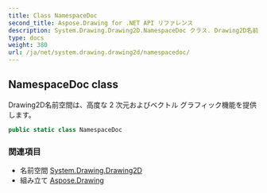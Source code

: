 ```yaml
---
title: Class NamespaceDoc
second_title: Aspose.Drawing for .NET API リファレンス
description: System.Drawing.Drawing2D.NamespaceDoc クラス. Drawing2D名前空間は高度な 2 次元およびベクトル グラフィック機能を提供します
type: docs
weight: 380
url: /ja/net/system.drawing.drawing2d/namespacedoc/
---
```

## NamespaceDoc class

Drawing2D名前空間は、高度な 2 次元およびベクトル グラフィック機能を提供します。

```csharp
public static class NamespaceDoc
```

### 関連項目

* 名前空間 [System.Drawing.Drawing2D](../../system.drawing.drawing2d/)
* 組み立て [Aspose.Drawing](../../)


